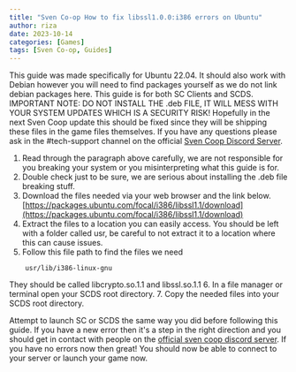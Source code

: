 ```yaml
---
title: "Sven Co-op How to fix libssl1.0.0:i386 errors on Ubuntu"
author: riza
date: 2023-10-14
categories: [Games]
tags: [Sven Co-op, Guides]
---
```


This guide was made specifically for Ubuntu 22.04. It should also work with Debian however you will need to find packages yourself as we do not link debian packages here. This guide is for both SC Clients and SCDS. IMPORTANT NOTE: DO NOT INSTALL THE .deb FILE, IT WILL MESS WITH YOUR SYSTEM UPDATES WHICH IS A SECURITY RISK! Hopefully in the next Sven Coop update this should be fixed since they will be shipping these files in the game files themselves. If you have any questions please ask in the #tech-support channel on the official [Sven Coop Discord Server](https://discord.gg/svencoop).

1. Read through the paragraph above carefully, we are not responsible for you breaking your system or you misinterpreting what this guide is for. 
2. Double check just to be sure, we are serious about installing the .deb file breaking stuff.
3. Download the files needed via your web browser and the link below. 
[https://packages.ubuntu.com/focal/i386/libssl1.1/download](https://packages.ubuntu.com/focal/i386/libssl1.1/download)
4. Extract the files to a location you can easily access. You should be left with a folder called usr, be careful to not extract it to a location where this can cause issues.
5. Follow this file path to find the files we need 
```
    usr/lib/i386-linux-gnu
```    
 They should be called libcrypto.so.1.1 and libssl.so.1.1 
6. In a file manager or terminal open your SCDS root directory.
7. Copy the needed files into your SCDS root directory.

Attempt to launch SC or SCDS the same way you did before following this guide. If you have a new error then it's a step in the right direction and you should get in contact with people on the [official sven coop discord server](https://discord.gg/svencoop). If you have no errors now then great! You should now be able to connect to your server or launch your game now.
